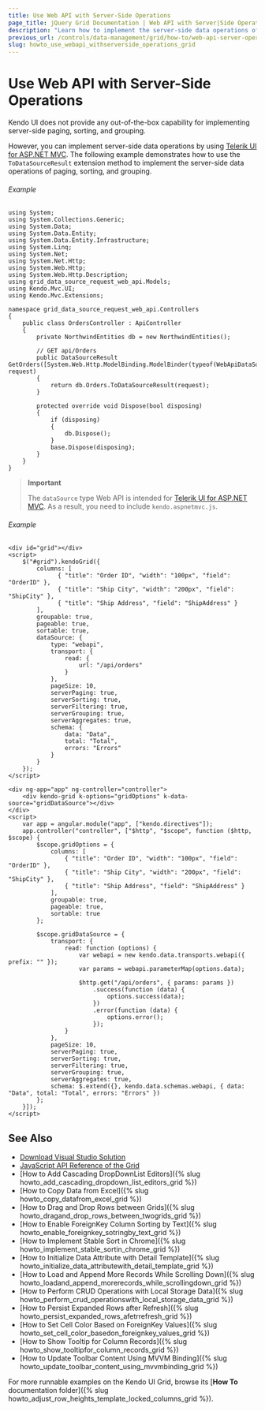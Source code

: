 ```yaml
---
title: Use Web API with Server-Side Operations
page_title: jQuery Grid Documentation | Web API with Server|Side Operations | Kendo UI
description: "Learn how to implement the server-side data operations of paging, sorting, and filtering with WebAPI and the jQuery Grid by Kendo UI."
previous_url: /controls/data-management/grid/how-to/web-api-server-operations, /controls/data-management/grid/how-to/binding/web-api-server-operations
slug: howto_use_webapi_withserverside_operations_grid
---
```


# Use Web API with Server-Side Operations

Kendo UI does not provide any out-of-the-box capability for implementing server-side paging, sorting, and grouping.

However, you can implement server-side data operations by using [Telerik UI for ASP.NET MVC](/aspnet-mvc). The following example demonstrates how to use the `ToDataSourceResult` extension method to implement the server-side data operations of paging, sorting, and grouping.

###### Example

```Controller
using System;
using System.Collections.Generic;
using System.Data;
using System.Data.Entity;
using System.Data.Entity.Infrastructure;
using System.Linq;
using System.Net;
using System.Net.Http;
using System.Web.Http;
using System.Web.Http.Description;
using grid_data_source_request_web_api.Models;
using Kendo.Mvc.UI;
using Kendo.Mvc.Extensions;

namespace grid_data_source_request_web_api.Controllers
{
    public class OrdersController : ApiController
    {
        private NorthwindEntities db = new NorthwindEntities();

        // GET api/Orders
        public DataSourceResult GetOrders([System.Web.Http.ModelBinding.ModelBinder(typeof(WebApiDataSourceRequestModelBinder))]DataSourceRequest request)
        {
            return db.Orders.ToDataSourceResult(request);
        }

        protected override void Dispose(bool disposing)
        {
            if (disposing)
            {
                db.Dispose();
            }
            base.Dispose(disposing);
        }
    }
}
```

> **Important**
>
> The `dataSource` type Web API is intended for [Telerik UI for ASP.NET MVC](/aspnet-mvc). As a result, you need to include `kendo.aspnetmvc.js`.

###### Example

```jQuery
<div id="grid"></div>
<script>
    $("#grid").kendoGrid({
        columns: [
              { "title": "Order ID", "width": "100px", "field": "OrderID" },
              { "title": "Ship City", "width": "200px", "field": "ShipCity" },
              { "title": "Ship Address", "field": "ShipAddress" }
        ],
        groupable: true,
        pageable: true,
        sortable: true,
        dataSource: {
            type: "webapi",
            transport: {
                read: {
                    url: "/api/orders"
                }
            },
            pageSize: 10,
            serverPaging: true,
            serverSorting: true,
            serverFiltering: true,
            serverGrouping: true,
            serverAggregates: true,
            schema: {
                data: "Data",
                total: "Total",
                errors: "Errors"
            }
        }
    });
</script>
```
```Angular
<div ng-app="app" ng-controller="controller">
    <div kendo-grid k-options="gridOptions" k-data-source="gridDataSource"></div>
</div>
<script>
    var app = angular.module("app", ["kendo.directives"]);
    app.controller("controller", ["$http", "$scope", function ($http, $scope) {
        $scope.gridOptions = {
            columns: [
                { "title": "Order ID", "width": "100px", "field": "OrderID" },
                { "title": "Ship City", "width": "200px", "field": "ShipCity" },
                { "title": "Ship Address", "field": "ShipAddress" }
            ],
            groupable: true,
            pageable: true,
            sortable: true
        };

        $scope.gridDataSource = {
            transport: {
                read: function (options) {
                    var webapi = new kendo.data.transports.webapi({ prefix: "" });
                    var params = webapi.parameterMap(options.data);

                    $http.get("/api/orders", { params: params })
                        .success(function (data) {
                            options.success(data);
                        })
                        .error(function (data) {
                            options.error();
                        });
                }
            },
            pageSize: 10,
            serverPaging: true,
            serverSorting: true,
            serverFiltering: true,
            serverGrouping: true,
            serverAggregates: true,
            schema: $.extend({}, kendo.data.schemas.webapi, { data: "Data", total: "Total", errors: "Errors" })
        };
    }]);
</script>
```

## See Also

* [Download Visual Studio Solution](https://github.com/telerik/kendo-examples-asp-net-mvc/tree/master/grid-data-source-request-web-api)
* [JavaScript API Reference of the Grid](/api/javascript/ui/grid)
* [How to Add Cascading DropDownList Editors]({% slug howto_add_cascading_dropdown_list_editors_grid %})
* [How to Copy Data from Excel]({% slug howto_copy_datafrom_excel_grid %})
* [How to Drag and Drop Rows between Grids]({% slug howto_dragand_drop_rows_between_twogrids_grid %})
* [How to Enable ForeignKey Column Sorting by Text]({% slug howto_enable_foreignkey_sotringby_text_grid %})
* [How to Implement Stable Sort in Chrome]({% slug howto_implement_stable_sortin_chrome_grid %})
* [How to Initialize Data Attribute with Detail Template]({% slug howto_initialize_data_attributewith_detail_template_grid %})
* [How to Load and Append More Records While Scrolling Down]({% slug howto_loadand_append_morerecords_while_scrollingdown_grid %})
* [How to Perform CRUD Operations with Local Storage Data]({% slug howto_perform_crud_operationswith_local_storage_data_grid %})
* [How to Persist Expanded Rows after Refresh]({% slug howto_persist_expanded_rows_afetrrefresh_grid %})
* [How to Set Cell Color Based on ForeignKey Values]({% slug howto_set_cell_color_basedon_foreignkey_values_grid %})
* [How to Show Tooltip for Column Records]({% slug howto_show_tooltipfor_column_records_grid %})
* [How to Update Toolbar Content Using MVVM Binding]({% slug howto_update_toolbar_content_using_mvvmbinding_grid %})

For more runnable examples on the Kendo UI Grid, browse its [**How To** documentation folder]({% slug howto_adjust_row_heights_template_locked_columns_grid %}).
